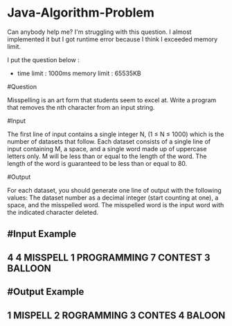 # Java-Algorithm-Problem
Can anybody help me? 
I'm struggling with this question.
I almost implemented it but I got runtime error because I think I exceeded memory limit.

I put the question below :

* time limit : 1000ms    memory limit : 65535KB

#Question

Misspelling is an art form that students seem to excel at. Write a program that removes the nth
character from an input string.

#Input

The first line of input contains a single integer N, (1 ≤ N ≤ 1000) which is the number of datasets that follow.
Each dataset consists of a single line of input containing M, a space, and a single word made up of uppercase letters only. M will be less than or equal to the length of the word. The length of the word is guaranteed to be less than or equal to 80.

#Output

For each dataset, you should generate one line of output with the following values: The dataset
number as a decimal integer (start counting at one), a space, and the misspelled word. The
misspelled word is the input word with the indicated character deleted.

#Input Example
---------------
4
4 MISSPELL
1 PROGRAMMING
7 CONTEST
3 BALLOON
---------------

#Output Example
---------------
1 MISPELL
2 ROGRAMMING
3 CONTES
4 BALOON
---------------

